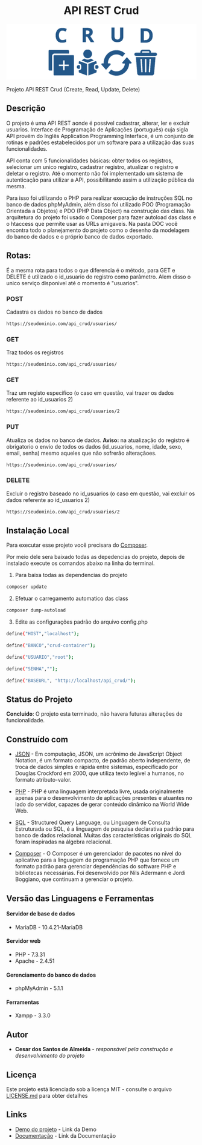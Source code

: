 <h1 align="center"> API REST Crud </h1>

<p align="center">
    <img src="DOC/banner-doc-crud.png" alt="imagem-site" width="600" height="auto">
</p>


Projeto API REST Crud (Create, Read, Update, Delete)

## Descrição

O projeto é uma API REST aonde  é  possível cadastrar, alterar, ler e excluir usuarios. Interface de Programação de Aplicações (português) cuja sigla API provém do Inglês Application Programming Interface, é um conjunto de rotinas e padrões estabelecidos por um software para a utilização das suas funcionalidades. 

API conta com 5 funcionalidades básicas: obter todos os registros, selecionar um unico registro, cadastrar registro, atualizar o registro e deletar o registro. Até o momento não foi implementado um sistema de autenticação para utilizar a API, possibilitando assim a utilização pública da mesma. 

Para isso foi utilizando o PHP para realizar execução de instruções SQL no banco de dados phpMyAdmin, além disso foi utilizado POO (Programação Orientada a Objetos) e PDO (PHP Data Object) na construção das class. Na arquitetura do projeto foi usado o Composer para fazer autoload das class e o htaccess que  permite usar as URLs amigaveis. Na pasta DOC você encontra todo o planejamento do projeto como o desenho da modelagem do banco de dados  e o próprio banco de dados exportado. 
 
## Rotas:

É a mesma rota para todos o que diferencia é o método, para GET e DELETE é utilizado o id_usuario do registro como parâmetro. Alem disso o unico serviço disponivel até o momento é "usuarios".

### POST
Cadastra os dados no banco de dados

```bash 
https://seudominio.com/api_crud/usuarios/
```

### GET
Traz todos os registros

```bash  
https://seudominio.com/api_crud/usuarios/
```

### GET
Traz um registo específico (o caso em questão, vai trazer os dados referente ao id_usuarios 2)

```bash  
https://seudominio.com/api_crud/usuarios/2
```

### PUT
Atualiza os dados no banco de dados. **Aviso:** na atualização do registro é obrigatorio o envio de todos os dados (id_usuarios, nome, idade, sexo, email, senha) mesmo aqueles que não sofrerão alteraçãoes. 

```bash  
https://seudominio.com/api_crud/usuarios/
```

### DELETE
Excluir o registro baseado no id_usuarios (o caso em questão, vai excluir os dados referente ao id_usuarios 2)

```bash  
https://seudominio.com/api_crud/usuarios/2
```


## Instalação Local

Para executar esse projeto você precisara do  [Composer](https://getcomposer.org/).

Por meio dele sera baixado todas as depedencias do projeto, depois de instalado execute os comandos abaixo na linha do terminal.

1) Para baixa todas as dependencias do projeto

```bash  
composer update 
```

2) Efetuar o carregamento automatico das class

```bash  
composer dump-autoload 
```

3) Edite as configurações padrão do arquivo config.php

```bash  
define("HOST","localhost"); 
```

```bash  
define("BANCO","crud-container"); 
```

```bash  
define("USUARIO","root"); 
```

```bash  
define("SENHA",""); 
```

```bash  
define("BASEURL", "http://localhost/api_crud/"); 
```


## Status do Projeto

**Concluido**: O projeto esta terminado, não havera futuras alterações de funcionalidade.


## Construído com

* [JSON](https://www.w3schools.com/js/js_json_intro.asp) - Em computação, JSON, um acrônimo de JavaScript Object Notation, é um formato compacto, de padrão aberto independente, de troca de dados simples e rápida entre sistemas, especificado por Douglas Crockford em 2000, que utiliza texto legível a humanos, no formato atributo-valor.

* [PHP](https://www.php.net/manual/pt_BR/intro-whatis.php) - PHP é uma linguagem interpretada livre, usada originalmente apenas para o desenvolvimento de aplicações presentes e atuantes no lado do servidor, capazes de gerar conteúdo dinâmico na World Wide Web.

* [SQL](https://www.w3schools.com/sql/) - Structured Query Language, ou Linguagem de Consulta Estruturada ou SQL, é a linguagem de pesquisa declarativa padrão para banco de dados relacional. Muitas das características originais do SQL foram inspiradas na álgebra relacional.

* [Composer](https://getcomposer.org/) - O Composer é um gerenciador de pacotes no nível do aplicativo para a linguagem de programação PHP que fornece um formato padrão para gerenciar dependências do software PHP e bibliotecas necessárias. Foi desenvolvido por Nils Adermann e Jordi Boggiano, que continuam a gerenciar o projeto. 

## Versão das Linguagens e Ferramentas

#### Servidor de base de dados

* MariaDB - 10.4.21-MariaDB

#### Servidor web

* PHP - 7.3.31
* Apache - 2.4.51

#### Gerenciamento do banco de dados

* phpMyAdmin - 5.1.1

#### Ferramentas

* Xampp - 3.3.0


## Autor

* **Cesar dos Santos de Almeida** - *responsável pela construção e desenvolvimento do projeto*

## Licença

Este projeto está licenciado sob a licença MIT - consulte o arquivo  [LICENSE.md](LICENSE.md) para obter detalhes


## Links

* [Demo do projeto](http://csantosalmeida.rf.gd/api_crud/usuarios/) - Link da Demo
* [Documentação](https://cesar959.github.io/api-crud/) - Link da Documentação





